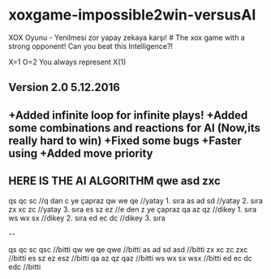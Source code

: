 # xoxgame-impossible2win-versusAI
XOX Oyunu - Yenilmesi zor yapay zekaya karşı! # The xox game with a strong opponent! Can you beat this Intelligence?!

X=1
O=2
You always represent X(1)


Version 2.0
5.12.2016
---------
+Added infinite loop for infinite plays!
+Added some combinations and reactions for AI (Now,its really hard to win)
+Fixed some bugs 
+Faster using
+Added move priority
------

HERE IS THE AI ALGORITHM
qwe
asd
zxc
---
qs qc sc //q dan c ye çapraz
qw we qe //yatay 1. sıra
as ad sd //yatay 2. sıra
zx xc zc //yatay 3. sıra
es sz ez //e den z ye çapraz
qa az qz //dikey 1. sıra
ws wx sx //dikey 2. sıra
ed ec dc //dikey 3. sıra

--

qs qc sc           qsc //bitti
qw we qe           qwe //bitti 
as ad sd           asd //bitti
zx xc zc           zxc //bitti
es sz ez           esz //bitti
qa az qz 	   qaz //bitti
ws wx sx   	   wsx //bitti
ed ec dc 	   edc //bitti
